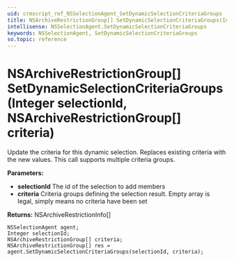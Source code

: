 ```yaml
---
uid: crmscript_ref_NSSelectionAgent_SetDynamicSelectionCriteriaGroups
title: NSArchiveRestrictionGroup[] SetDynamicSelectionCriteriaGroups(Integer selectionId, NSArchiveRestrictionGroup[] criteria)
intellisense: NSSelectionAgent.SetDynamicSelectionCriteriaGroups
keywords: NSSelectionAgent, SetDynamicSelectionCriteriaGroups
so.topic: reference
---
```


# NSArchiveRestrictionGroup[] SetDynamicSelectionCriteriaGroups(Integer selectionId, NSArchiveRestrictionGroup[] criteria)

Update the criteria for this dynamic selection. Replaces existing criteria with the new values. This call supports multiple criteria groups.

**Parameters:**
 - **selectionId** The id of the selection to add members
 - **criteria** Criteria groups defining the selection result. Empty array is legal, simply means no criteria have been set

**Returns:** NSArchiveRestrictionInfo[]

```crmscript
NSSelectionAgent agent;
Integer selectionId;
NSArchiveRestrictionGroup[] criteria;
NSArchiveRestrictionGroup[] res = agent.SetDynamicSelectionCriteriaGroups(selectionId, criteria);
```

